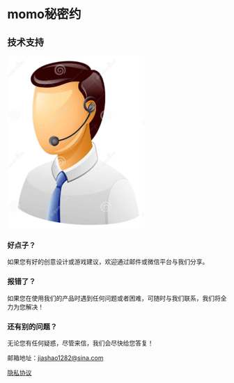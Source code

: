 # momo秘密约

## 技术支持

 ![image](https://github.com/jiashao1282/momomimiyue/raw/master/call_man.png)

### 好点子？

如果您有好的创意设计或游戏建议，欢迎通过邮件或微信平台与我们分享。

### 报错了？

如果您在使用我们的产品时遇到任何问题或者困难，可随时与我们联系，我们将全力为您解决！

### 还有别的问题？

无论您有任何疑惑，尽管来信，我们会尽快给您答复！

邮箱地址：jiashao1282@sina.com

[隐私协议](https://raw.githubusercontent.com/jiashao1282/momomimiyue/master/privacy.cmd)
